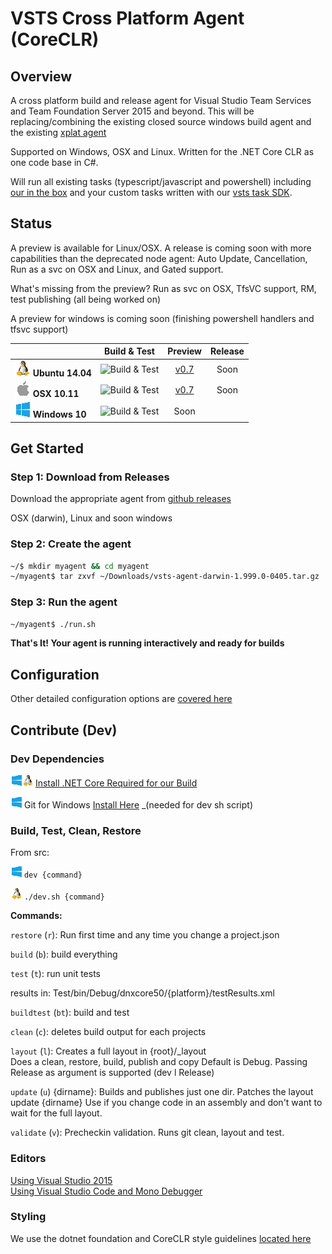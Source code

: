 # VSTS Cross Platform Agent (CoreCLR)

## Overview

A cross platform build and release agent for Visual Studio Team Services and Team Foundation Server 2015 and beyond.  This will be replacing/combining the existing closed source windows build agent and the existing [xplat agent](https://github.com/Microsoft/vso-agent)

Supported on Windows, OSX and Linux.  Written for the .NET Core CLR as one code base in C#.

Will run all existing tasks (typescript/javascript and powershell) including [our in the box](https://github.com/Microsoft/vso-agent-tasks) and your custom tasks written with our [vsts task SDK](https://github.com/Microsoft/vsts-task-lib). 


## Status

A preview is available for Linux/OSX.  A release is coming soon with more capabilities than the deprecated node agent: Auto Update, Cancellation, Run as a svc on OSX and Linux, and Gated support.

What's missing from the preview?  Run as svc on OSX, TfsVC support, RM, test publishing (all being worked on)

A preview for windows is coming soon (finishing powershell handlers and tfsvc support)  

|   | Build & Test | Preview | Release |
|---|:-----:|:-----:|:-----:|
|![Linux](docs/linux_med.png) **Ubuntu 14.04**|![Build & Test](https://mseng.visualstudio.com/_apis/public/build/definitions/b924d696-3eae-4116-8443-9a18392d8544/2853/badge?branch=master)| [v0.7](https://github.com/Microsoft/vsts-agent/releases) | Soon |
|![Apple](docs/apple_med.png) **OSX 10.11**|![Build & Test](https://mseng.visualstudio.com/_apis/public/build/definitions/b924d696-3eae-4116-8443-9a18392d8544/3080/badge?branch=master)| [v0.7](https://github.com/Microsoft/vsts-agent/releases) | Soon
|![Win](docs/win_med.png) **Windows 10**|![Build & Test](https://mseng.visualstudio.com/_apis/public/build/definitions/b924d696-3eae-4116-8443-9a18392d8544/2850/badge?branch=master)| Soon | |


## Get Started

### Step 1: Download from Releases

Download the appropriate agent from [github releases](https://github.com/Microsoft/vsts-agent/releases)

OSX (darwin), Linux and soon windows

### Step 2: Create the agent

```bash
~/$ mkdir myagent && cd myagent
~/myagent$ tar zxvf ~/Downloads/vsts-agent-darwin-1.999.0-0405.tar.gz
```

### Step 3: Run the agent

```bash
~/myagent$ ./run.sh
```

**That's It! Your agent is running interactively and ready for builds**  

## Configuration

Other detailed configuration options are [covered here](docs/config.md)

## Contribute (Dev)

### Dev Dependencies

![Win](docs/win_sm.png)![*nix](docs/linux_sm.png) [Install .NET Core Required for our Build](docs/dev/netcore.md)

![Win](docs/win_sm.png) Git for Windows [Install Here](https://git-scm.com/downloads) _(needed for dev sh script)

### Build, Test, Clean, Restore 

From src:

![Win](docs/win_sm.png) `dev {command}`  

![*nix](docs/linux_sm.png) `./dev.sh {command}`
  
**Commands:**  

`restore` (`r`): Run first time and any time you change a project.json  

`build` (`b`):   build everything  

`test` (`t`):    run unit tests
        
  results in: 
  Test/bin/Debug/dnxcore50/{platform}/testResults.xml

`buildtest` (`bt`): build and test

`clean` (`c`):   deletes build output for each projects
 
`layout` (`l`): Creates a full layout in {root}/_layout  
   Does a clean, restore, build, publish and copy
   Default is Debug.  Passing Release as argument is supported (dev l Release)

`update` (`u`) {dirname}: Builds and publishes just one dir.  Patches the layout
   update {dirname}
   Use if you change code in an assembly and don't want to wait for the full layout.

`validate` (`v`): Precheckin validation.  Runs git clean, layout and test.

### Editors

[Using Visual Studio 2015](docs/dev/vs.md)  
[Using Visual Studio Code and Mono Debugger](docs/dev/code.md)  

### Styling

We use the dotnet foundation and CoreCLR style guidelines [located here](
https://github.com/dotnet/corefx/blob/master/Documentation/coding-guidelines/coding-style.md)
